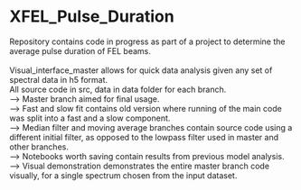 # XFEL_Pulse_Duration
Repository contains code in progress as part of a project to determine the average pulse duration of FEL beams.
<br> <br> 
Visual_interface_master allows for quick data analysis given any set of spectral data in h5 format. <br>
All source code in src, data in data folder for each branch. <br>
--> Master branch aimed for final usage. <br>
--> Fast and slow fit contains old version where running of the main code was split into a fast and a slow component.<br>
--> Median filter and moving average branches contain source code using a different initial filter, as opposed to the lowpass filter used in master and other branches. <br>
--> Notebooks worth saving contain results from previous model analysis. <br>
--> Visual demonstration demonstrates the entire master branch code visually, for a single spectrum chosen from the input dataset.
